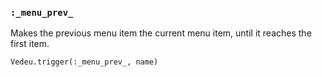### `:_menu_prev_`
Makes the previous menu item the current menu item, until it reaches
the first item.

    Vedeu.trigger(:_menu_prev_, name)
